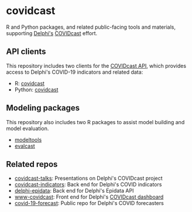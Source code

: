 # covidcast

R and Python packages, and related public-facing tools and materials,
supporting [Delphi's](https://delphi.cmu.edu) 
[COVIDcast](https://covidcast.cmu.edu) effort. 

## API clients

This repository includes two clients for the [COVIDcast
API](https://cmu-delphi.github.io/delphi-epidata/api/covidcast.html), which
provides access to Delphi's COVID-19 indicators and related data:

- R: [covidcast](https://cmu-delphi.github.io/covidcast/covidcastR/)
- Python: [covidcast](https://cmu-delphi.github.io/covidcast/covidcast-py/html/)

## Modeling packages

This repository also includes two R packages to assist model building and 
model evaluation.

- [modeltools](https://cmu-delphi.github.io/covidcast/modeltoolsR/)
- [evalcast](https://cmu-delphi.github.io/covidcast/evalcastR/)

## Related repos

- [covidcast-talks](https://github.com/cmu-delphi/covidcast-talks/): 
  Presentations on Delphi's COVIDcast project
- [covidcast-indicators](https://github.com/cmu-delphi/covidcast-indicators/):
  Back end for Delphi's COVID indicators 
- [delphi-epidata](https://github.com/cmu-delphi/delphi-epidata/): Back end for
  Delphi's Epidata API 
- [www-covidcast](https://github.com/cmu-delphi/www-covidcast/): Front end for
  Delphi's [COVIDcast dashboard](https://covidcast.cmu.edu) 
- [covid-19-forecast](https://github.com/cmu-delphi/covid-19-forecast/): Public
  repo for Delphi's COVID forecasters 
